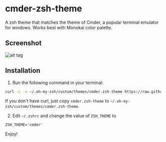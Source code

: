 # cmder-zsh-theme
A zsh theme that matches the theme of Cmder, a popular terminal emulator for windows. Works best with Monokai color palette.

## Screenshot
![alt tag](http://i.imgur.com/6AMLbem.png)

## Installation
1. Run the following command in your terminal:
```sh
curl -L -o ~/.oh-my-zsh/custom/themes/cmder.zsh-theme https://raw.githubusercontent.com/potasiyam/cmder-zsh-theme/master/cmder.zsh-theme
```

If you don't have curl, just copy `cmder.zsh-theme` to `~/.oh-my-zsh/custom/themes/cmder.zsh-theme`.

2. Edit `~/.zshrc` and change the value of `ZSH_THEME` to
```
ZSH_THEME='cmder'
```

Enjoy!
